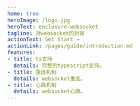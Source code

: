 ```yaml
---
home: true
heroImage: /logo.jpg
heroText: enclosure-websocket
tagline: 对websocket的封装
actionText: Get Start →
actionLink: /pages/guide/introduction.md
features:
- title: ts支持
  details: 完整的typescript支持。
- title: 重连机制
  details: websocket重连。
- title: 心跳机制
  details: websocket心跳。
---
```


